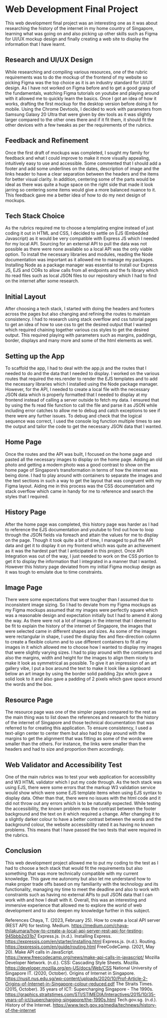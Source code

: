 # Web Development Final Project

This web development final project was an interesting one as it was about researching the history of the internet in my home country of Singapore, learning what was going on and also picking up other skills such as Figma for UI/UX mockup design and finally creating a web site to display the information that I have learnt. 

## Research and UI/UX Design
While researching and compiling various resources, one of the rubric requirements was to do the mockup of the frontend of my website so picking Figma was the top choice as it is an industry standard for UI/UX design. As I have not worked on Figma before and to get a good grasp of the fundamentals, watching Figma tutorials on youtube and playing around with it allowed me to quickly learn the basics. Once I got an idea of how it works, drafting the first mockup for the desktop version before doing it for mobile. Using the Chrome Devtools, I decided to work with parameters from Samsung Galaxy 20 Ultra that were given by dev tools as it was slightly larger compared to the other ones there and if it fit them, it should fit the other devices with a few tweaks as per the requirements of the rubrics. 

## Feedback and Refinement
Once the first draft of mockups was completed, I sought my family for feedback and what I could improve to make it more visually appealing, intuitively easy to use and accessible. Some commented that I should add a footer and add some underlines on the dates, description of image and the links header to have a clear separation between the headers and the items for better visual clarity. In addition, centering some of the parts would be ideal as there was quite a huge space on the right side that made it look jarring so centering some items would give a more balanced nuance to it. This feedback gave me a better idea of how to do my next design of mockups.

## Tech Stack Choice
As the rubrics required me to choose a templating engine instead of just coding it out in HTML and CSS, I decided to settle on EJS (Embedded Javascript) as it would be very compatible with Express JS which I needed for my local API. Sourcing for an external API to pull the data was not possible as there were none available so a local API was the only viable option. To install the necessary libraries and modules, reading the Node documentation was important as it allowed me to manage my packages. Installing Node as a package manager was essential to install our Express JS, EJS and CORs to allow calls from all endpoints and the fs library which Ito read files such as local JSON files to our repository which I had to find on the internet after some research.

## Initial Layout
After choosing a tech stack, I started with doing the headers and footers across the pages but also changing and refining the routes to maintain consistency. I had to research using stack overflow and css tutorial pages to get an idea of how to use css to get the desired output that I wanted which required chaining together various css styles to get the desired output. This required playing with parameters such as margins, paddings, border, displays and many more and some of the html elements as well.

## Setting up the App
To scaffold the app, I had to deal with the app.js and the routes that I needed to do and the data that I needed to display. I worked on the various routes that required the res.render to render the EJS templates and to add the necessary libraries which I installed using the Node package manager. However, for the API, I needed to create a local file with the necessary JSON data which is properly formatted that I needed to display at my frontend instead of calling a server outside to fetch my data. I ensured that by using the fs read file function to call the file and parse it as JSON while including error catches to allow me to debug and catch exceptions to see if there were any further issues. To debug and check that the logical sequence was correct, I used the console log function multiple times to see the output and tailor the code to get the necessary JSON data that I wanted.

## Home Page
Once the routes and the API was built, I focused on the home page and pasted all the necessary images to display on the home page. Adding an old photo and getting a modern photo was a good contrast to show on the home page of Singapore’s transformation in terms of how the internet was being done. I had to play around with containers to separate the images and the text sections in such a way to get the layout that was congruent with my Figma layout. Aiding me in this process was the CSS documentation and stack overflow which came in handy for me to reference and search the styles that I required.

## History Page
After the home page was completed, this history page was harder as I had to reference the EJS documentation and youtube to find out how to loop through the JSON fields via foreach and attain the values for me to display on the page. Though it took quite a bit of time, I managed to pull the API data and get it to display it on my frontend which was quite an achievement as it was the hardest part that I anticipated in this project. Once API Integration was out of the way, I just needed to work on the CSS portion to get it to display the information that I integrated in a manner that I wanted. However this history page deviated from my initial Figma mockup design as it was tough to emulate due to time constraints.

## Image Page
There were some expectations that were tougher than I assumed due to inconsistent image sizing. So I had to deviate from my Figma mockups as my Figma mockups assumed that my images were perfectly square which was a reasonable design and expectation initially but I had to amend it along the way. As there were not a lot of images in the internet that I deemed to be fit to explain the history of the internet of Singapore, the images that were selected came in different shapes and sizes. As some of the images were rectangular in shape, I used the display flex and flex-direction column to create a flexible column and to use different containers to fit all my images in it which allowed me to choose how I wanted to display my images that were slightly varying sizes. I had to play around with the containers and also the margins, width and height for the images to align them nicely to make it look as symmetrical as possible. To give it an impression of an art gallery vibe, I put a box around the text to make it look like a signboard below an art image by using the border solid padding 2px which gave a solid look to it and also gave a padding of 2 pixels which gave space around the words and the box. 

## Resource Page
The resource page was one of the simpler pages compared to the rest as the main thing was to list down the references and research for the history of the internet of Singapore and those technical documentation that was referred to for creating this application. To ensure consistency, I used a text-align center to center them but also had to play around with the margins to get the alignment that was fitting as some of the words were smaller than the others. For instance, the links were smaller than the headers and had to size and proportion them accordingly.


## Web Validator and Accessibility Test
One of the main rubrics was to test your web application for accessibility and W3 HTML validator which I put my code through. As the tech stack was using EJS, there were some errors that the markup W3 validation service would show which were some EJS template items when using EJS syntax to display data. Other than that, there were no issues with the html code and it did not throw out any errors which is to be naturally expected. While testing the accessibility, the known problem was the contrast between the footer background and the text on it which required a change. After changing it to a slightly darker colour to have a better contrast between the words and the background colour, the website accessibility rated it as having no known problems. This means that I have passed the two tests that were required in the rubrics.

## Conclusion
This web development project allowed me to put my coding to the test as I had to choose a tech stack that would fit the requirements but also something that was more technically compatible with my current knowledge. This gave me autonomy but also let me understand how to make proper trade offs based on my familiarity with the technology and its functionality, managing my time to meet the deadline and also to work with constraints such as having no external APIs to pull JSON data that I can work with and how I dealt with it. Overall, this was an interesting and immersive experience that allowed me to explore the world of web development and to also deepen my knowledge further in this subject.

References
Chaya, T. (2023, February 25). How to create a local API server (REST API) for testing. Medium.
https://medium.com/chaya-thilakumara/how-to-create-a-local-api-server-rest-api-for-testing-945bbb2d31b7
Express.js. (n.d.). Installing Express. 
https://expressjs.com/en/starter/installing.html
Express.js. (n.d.). Routing. 
https://expressjs.com/en/guide/routing.html
FreeCodeCamp. (2021, May 20). Make API calls in JavaScript. 
https://www.freecodecamp.org/news/make-api-calls-in-javascript/
Mozilla Developer Network. (n.d.). CSS: Cascading Style Sheets. Mozilla.
https://developer.mozilla.org/en-US/docs/Web/CSS
National University of Singapore IT. (2020, October). Origins of Internet in Singapore.
https://nusit.nus.edu.sg/wp-content/uploads/2020/10/Prof-Article-2-Origins-of-Internet-in-Singapore-colour-reduced.pdf
The Straits Times. (2015, October). 35 years of ICT: Supercharging Singapore - The 1990s.
https://graphics.straitstimes.com/STI/STIMEDIA/Interactives/2015/10/35-years-of-ict/supercharging-singapore/the-1990s.html
Tech.gov.sg. (n.d.). History of the Internet.
https://www.tech.gov.sg/media/technews/history-of-the-internet

